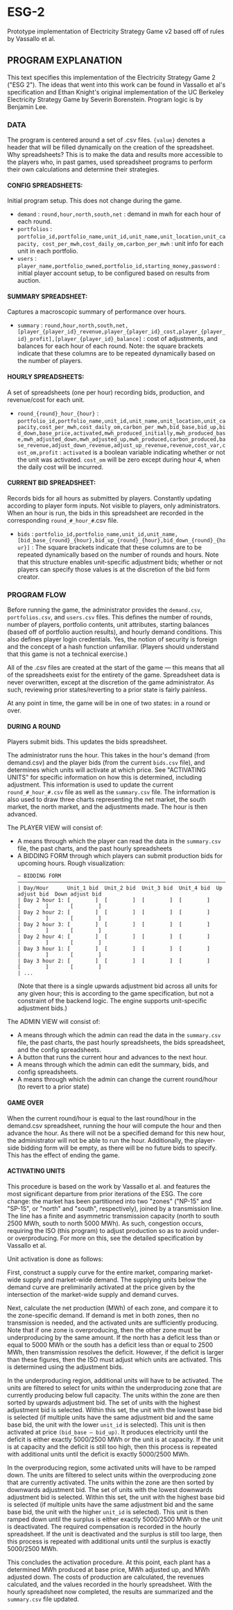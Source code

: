 # ESG-2
Prototype implementation of Electricity Strategy Game v2 based off of rules by Vassallo et al.


## PROGRAM EXPLANATION

This text specifies this implementation of the Electricity Strategy Game 2 ("ESG 2"). The ideas that went into this work can be found in Vassallo et al's specification and Ethan Knight's original implementation of the UC Berkeley Electricity Strategy Game by Severin Borenstein. Program logic is by Benjamin Lee. 

### DATA

The program is centered around a set of .csv files. `{value}` denotes a header that will be filled dynamically on the creation of the spreadsheet. Why spreadsheets? This is to make the data and results more accessible to the players who, in past games, used spreadsheet programs to perform their own calculations and determine their strategies. 

#### CONFIG SPREADSHEETS:
Initial program setup. This does not change during the game.
- `demand` : `round,hour,north,south,net` : demand in mwh for each hour of each round.
- `portfolios` : `portfolio_id,portfolio_name,unit_id,unit_name,unit_location,unit_capacity, cost_per_mwh,cost_daily_om,carbon_per_mwh` : unit info for each unit in each portfolio.
- `users` : `player_name,portfolio_owned,portfolio_id,starting_money,password` : initial player account setup, to be configured based on results from auction.

#### SUMMARY SPREADSHEET:

Captures a macroscopic summary of performance over hours.
- `summary` : `round,hour,north,south,net, [player_{player_id}_revenue,player_{player_id}_cost,player_{player_id}_profit],[player_{player_id}_balance]` : cost of adjustments, and balances for each hour of each round. Note: the square brackets indicate that these columns are to be repeated dynamically based on the number of players.

#### HOURLY SPREADSHEETS:

A set of spreadsheets (one per hour) recording bids, production, and revenue/cost for each unit. 
- `round_{round}_hour_{hour}` : `portfolio_id,portfolio_name,unit_id,unit_name,unit_location,unit_capacity,cost_per_mwh,cost_daily_om,carbon_per_mwh,bid_base,bid_up,bid_down,base_price,activated,mwh_produced_initially,mwh_produced_base,mwh_adjusted_down,mwh_adjusted_up,mwh_produced,carbon_produced,base_revenue,adjust_down_revenue,adjust_up_revenue,revenue,cost_var,cost_om,profit` : `activated` is a boolean variable indicating whether or not the unit was activated. `cost_om` will be zero except during hour 4, when the daily cost will be incurred. 

#### CURRENT BID SPREADSHEET:

Records bids for all hours as submitted by players. Constantly updating according to player form inputs. Not visible to players, only administrators. When an hour is run, the bids in this spreadsheet are recorded in the corresponding `round_#_hour_#`.csv file.

- `bids` : `portfolio_id,portfolio_name,unit_id,unit_name,[bid_base_{round}_{hour},bid_up_{round}_{hour},bid_down_{round}_{hour}]` : The square brackets indicate that these columns are to be repeated dynamically based on the number of rounds and hours. Note that this structure enables unit-specific adjustment bids; whether or not players can specify those values is at the discretion of the bid form creator. 

### PROGRAM FLOW

Before running the game, the administrator provides the `demand.csv`, `portfolios.csv`, and `users.csv` files. This defines the number of rounds, number of players, portfolio contents, unit attributes, starting balances (based off of portfolio auction results), and hourly demand conditions. This also defines player login credentials. Yes, the notion of security is foreign and the concept of a hash function unfamiliar. (Players should understand that this game is not a technical exercise.)

All of the .csv files are created at the start of the game — this means that all of the spreadsheets exist for the entirety of the game. Spreadsheet data is never overwritten, except at the discretion of the game administrator. As such, reviewing prior states/reverting to a prior state is fairly painless.

At any point in time, the game will be in one of two states: in a round or over. 

#### DURING A ROUND

Players submit bids. This updates the bids spreadsheet.

The administrator runs the hour. This takes in the hour's demand (from demand.csv) and the player bids (from the current `bids.csv` file), and determines which units will activate at which price. See "ACTIVATING UNITS" for specific information on how this is determined, including adjustment. This information is used to update the current `round_#_hour_#.csv` file as well as the `summary.csv` file. The information is also used to draw three charts representing the net market, the south market, the north market, and the adjustments made. The hour is then advanced.

The PLAYER VIEW will consist of:
- A means through which the player can read the data in the `summary.csv` file, the past charts, and the past hourly spreadsheets
- A BIDDING FORM through which players can submit production bids for upcoming hours. 
    Rough visualization:
    ```
    — BIDDING FORM ———————————————————————————————————————————————————————————————————————————————    
    | Day/Hour      Unit_1 bid  Unit_2 bid  Unit_3 bid  Unit_4 bid  Up adjust bid  Down adjust bid
    | Day 2 hour 1: [        ]  [        ]  [        ]  [        ]     [        ]       [        ]
    | Day 2 hour 2: [        ]  [        ]  [        ]  [        ]     [        ]       [        ]
    | Day 2 hour 3: [        ]  [        ]  [        ]  [        ]     [        ]       [        ]
    | Day 2 hour 4: [        ]  [        ]  [        ]  [        ]     [        ]       [        ]
    | Day 3 hour 1: [        ]  [        ]  [        ]  [        ]     [        ]       [        ]
    | Day 3 hour 2: [        ]  [        ]  [        ]  [        ]     [        ]       [        ]
    | ...
    ```
    (Note that there is a single upwards adjustment bid across all units for any given hour; this is according to the game specification, but not a constraint of the backend logic. The engine supports unit-specific adjustment bids.)

The ADMIN VIEW will consist of:
- A means through which the admin can read the data in the `summary.csv` file, the past charts, the past hourly spreadsheets, the bids spreadsheet, and the config spreadsheets.
- A button that runs the current hour and advances to the next hour.
- A means through which the admin can edit the summary, bids, and config spreadsheets.
- A means through which the admin can change the current round/hour (to revert to a prior state)

#### GAME OVER

When the current round/hour is equal to the last round/hour in the demand.csv spreadsheet, running the hour will compute the hour and then advance the hour. As there will not be a specified demand for this new hour, the administrator will not be able to run the hour. Additionally, the player-side bidding form will be empty, as there will be no future bids to specify. This has the effect of ending the game. 

#### ACTIVATING UNITS

This procedure is based on the work by Vassallo et al. and features the most significant departure from prior iterations of the ESG. The core change: the market has been partitioned into two "zones" ("NP-15" and "SP-15", or "north" and "south", respectively), joined by a transmission line. The line has a finite and asymmetric transmission capacity (north to south 2500 MWh, south to north 5000 MWh). As such, congestion occurs, requiring the ISO (this program) to adjust production so as to avoid under- or overproducing. For more on this, see the detailed specification by Vassallo et al.

Unit activation is done as follows:

First, construct a supply curve for the entire market, comparing market-wide supply and market-wide demand. The supplying units below the demand curve are preliminarily activated at the price given by the intersection of the market-wide supply and demand curves. 

Next, calculate the net production (MWh) of each zone, and compare it to the zone-specific demand. If demand is met in both zones, then no transmission is needed, and the activated units are sufficiently producing. Note that if one zone is overproducing, then the other zone must be underproducing by the same amount. If the north has a deficit less than or equal to 5000 MWh or the south has a deficit less than or equal to 2500 MWh, then transmission resolves the deficit. However, if the deficit is larger than these figures, then the ISO must adjust which units are activated. This is determined using the adjustment bids. 

In the underproducing region, additional units will have to be activated. The units are filtered to select for units within the underproducing zone that are currently producing below full capacity. The units within the zone are then sorted by upwards adjustment bid. The set of units with the highest adjustment bid is selected. Within this set, the unit with the lowest base bid is selected (if multiple units have the same adjustment bid and the same base bid, the unit with the lower `unit_id` is selected). This unit is then activated at price `(bid_base – bid_up)`. It produces electricity until the deficit is either exactly 5000/2500 MWh or the unit is at capacity. If the unit is at capacity and the deficit is still too high, then this process is repeated with additional units until the deficit is exactly 5000/2500 MWh.

In the overproducing region, some activated units will have to be ramped down. The units are filtered to select units within the overproducing zone that are currently activated. The units within the zone are then sorted by downwards adjustment bid. The set of units with the lowest downwards adjustment bid is selected. Within this set, the unit with the highest base bid is selected (if multiple units have the same adjustment bid and the same base bid, the unit with the higher `unit_id` is selected). This unit is then ramped down until the surplus is either exactly 5000/2500 MWh or the unit is deactivated. The required compensation is recorded in the hourly spreadsheet. If the unit is deactivated and the surplus is still too large, then this process is repeated with additional units until the surplus is exactly 5000/2500 MWh. 

This concludes the activation procedure. At this point, each plant has a determined MWh produced at base price, MWh adjusted up, and MWh adjusted down. The costs of production are calculated, the revenues calculated, and the values recorded in the hourly spreadsheet. With the hourly spreadsheet now completed, the results are summarized and the `summary.csv` file updated. 

